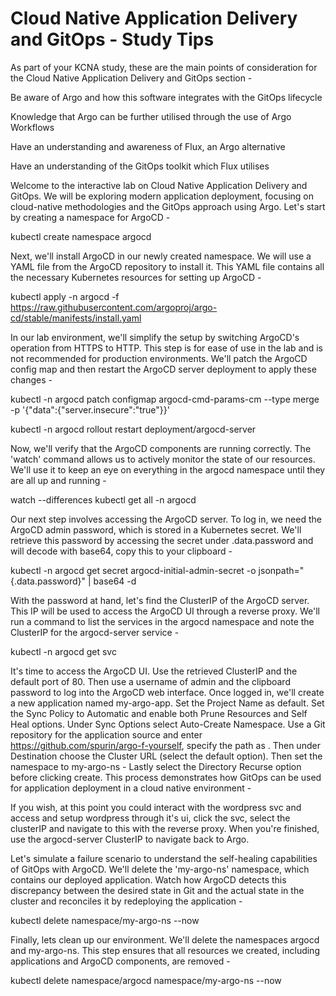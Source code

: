 # Cloud Native Application Delivery and GitOps - Study Tips
As part of your KCNA study, these are the main points of consideration for the Cloud Native Application Delivery and GitOps section -

Be aware of Argo and how this software integrates with the GitOps lifecycle

Knowledge that Argo can be further utilised through the use of Argo Workflows

Have an understanding and awareness of Flux, an Argo alternative

Have an understanding of the GitOps toolkit which Flux utilises



Welcome to the interactive lab on Cloud Native Application Delivery and GitOps. We will be exploring modern application deployment, focusing on cloud-native methodologies and the GitOps approach using Argo. Let's start by creating a namespace for ArgoCD -

kubectl create namespace argocd

Next, we'll install ArgoCD in our newly created namespace. We will use a YAML file from the ArgoCD repository to install it. This YAML file contains all the necessary Kubernetes resources for setting up ArgoCD -

kubectl apply -n argocd -f https://raw.githubusercontent.com/argoproj/argo-cd/stable/manifests/install.yaml

In our lab environment, we'll simplify the setup by switching ArgoCD's operation from HTTPS to HTTP. This step is for ease of use in the lab and is not recommended for production environments. We'll patch the ArgoCD config map and then restart the ArgoCD server deployment to apply these changes -

kubectl -n argocd patch configmap argocd-cmd-params-cm --type merge -p '{"data":{"server.insecure":"true"}}'

kubectl -n argocd rollout restart deployment/argocd-server

Now, we'll verify that the ArgoCD components are running correctly. The 'watch' command allows us to actively monitor the state of our resources. We'll use it to keep an eye on everything in the argocd namespace until they are all up and running -

watch --differences kubectl get all -n argocd

Our next step involves accessing the ArgoCD server. To log in, we need the ArgoCD admin password, which is stored in a Kubernetes secret. We'll retrieve this password by accessing the secret under .data.password and will decode with base64, copy this to your clipboard -

kubectl -n argocd get secret argocd-initial-admin-secret -o jsonpath="{.data.password}" | base64 -d

With the password at hand, let's find the ClusterIP of the ArgoCD server. This IP will be used to access the ArgoCD UI through a reverse proxy. We'll run a command to list the services in the argocd namespace and note the ClusterIP for the argocd-server service -

kubectl -n argocd get svc

It's time to access the ArgoCD UI. Use the retrieved ClusterIP and the default port of 80. Then use a username of admin and the clipboard password to log into the ArgoCD web interface. Once logged in, we'll create a new application named my-argo-app. Set the Project Name as default. Set the Sync Policy to Automatic and enable both Prune Resources and Self Heal options. Under Sync Options select Auto-Create Namespace. Use a Git repository for the application source and enter https://github.com/spurin/argo-f-yourself, specify the path as . Then under Destination choose the Cluster URL (select the default option). Then set the namespace to my-argo-ns - Lastly select the Directory Recurse option before clicking create. This process demonstrates how GitOps can be used for application deployment in a cloud native environment -

If you wish, at this point you could interact with the wordpress svc and access and setup wordpress through it's ui, click the svc, select the clusterIP and navigate to this with the reverse proxy. When you're finished, use the argocd-server ClusterIP to navigate back to Argo.

Let's simulate a failure scenario to understand the self-healing capabilities of GitOps with ArgoCD. We'll delete the 'my-argo-ns' namespace, which contains our deployed application. Watch how ArgoCD detects this discrepancy between the desired state in Git and the actual state in the cluster and reconciles it by redeploying the application -

kubectl delete namespace/my-argo-ns --now

Finally, lets clean up our environment. We'll delete the namespaces argocd and my-argo-ns. This step ensures that all resources we created, including applications and ArgoCD components, are removed -

kubectl delete namespace/argocd namespace/my-argo-ns --now